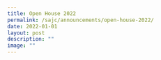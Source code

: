```yaml
---
title: Open House 2022
permalink: /sajc/announcements/open-house-2022/
date: 2022-01-01
layout: post
description: ""
image: ""
---
```


